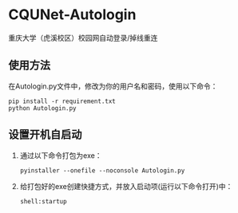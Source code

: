 # CQUNet-Autologin
重庆大学（虎溪校区）校园网自动登录/掉线重连



## 使用方法

在Autologin.py文件中，修改为你的用户名和密码，使用以下命令：

```
pip install -r requirement.txt
python Autologin.py
```

## 设置开机自启动

1. 通过以下命令打包为exe：

   `pyinstaller --onefile --noconsole Autologin.py`

2. 给打包好的exe创建快捷方式，并放入启动项(运行以下命令打开)中：

   `shell:startup`
